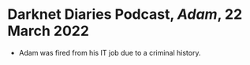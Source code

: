 # Darknet Diaries Podcast, _Adam_, 22 March 2022

* Adam was fired from his IT job due to a criminal history. 
